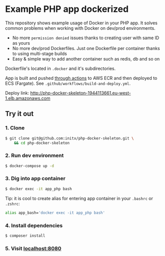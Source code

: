 # Example PHP app dockerized
This repository shows example usage of Docker in your PHP app.
It solves common problems when working with Docker on dev/prod environments.
- No more `permission denied` issues thanks to creating user with same ID as yours
- No more dev/prod Dockerfiles. Just one Dockerfile per container thanks to using multi-stage builds
- Easy & simple way to add another container such as redis, db and so on

Dockerfile's located in `.docker` and it's subdirectories.

App is built and pushed [through actions](https://github.com/initx/php-docker-skeleton/actions)
to AWS ECR and then deployed to ECS (Fargate). See `.github/workflows/build-and-deploy.yml`.

Deploy link: http://php-docker-skeleton-1944113661.eu-west-1.elb.amazonaws.com
## Try it out
### 1. Clone
```bash
$ git clone git@github.com:initx/php-docker-skeleton.git \
    && cd php-docker-skeleton
```
### 2. Run dev environment
```bash
$ docker-compose up -d
```
### 3. Dig into app container
```bash
$ docker exec -it app_php bash
```
Tip: it is cool to create alias for entering app container in your `.bashrc` or `.zshrc`:
```bash
alias app_bash='docker exec -it app_php bash'
```
### 4. Install dependencies
```bash
$ composer install
```
### 5. Visit [localhost:8080](http://localhost:8080)
